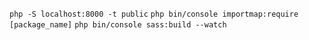 ```php -S localhost:8000 -t public```
```php bin/console importmap:require [package_name]```
```php bin/console sass:build --watch```